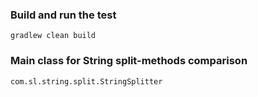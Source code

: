 ### Build and run the test
`gradlew clean build`

### Main class for String split-methods comparison
<code>com.sl.string.split.StringSplitter</code>
